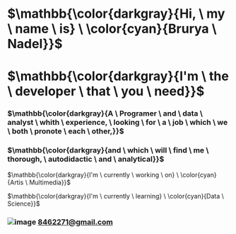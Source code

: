 <!-- ### Hi there 👋 -->

# $\mathbb{\color{darkgray}{Hi, \ my \ name \ is} \ \color{cyan}{Brurya \ Nadel}}$

# $\mathbb{\color{darkgray}{I'm \ the \ developer \ that \ you \ need}}$


### $\mathbb{\color{darkgray}{A \ Programer \ and \ data \ analyst \ whith \ experience, \ looking \ for \ a \ job \ which \ we \ both \ pronote \ each \ other,}}$

### $\mathbb{\color{darkgray}{and \ which \ will \ find \ me \ thorough, \ autodidactic \ and \ analytical}}$

$\mathbb{\color{darkgray}{I'm \ currently \ working \ on} \ \color{cyan}{Artis \ Multimedia}}$

$\mathbb{\color{darkgray}{I'm \ currently \ learning} \ \color{cyan}{Data \ Science}}$



### ![image](https://github.com/BruryaNadel/BruryaNadel/assets/76554841/c41f49d6-bbeb-4b5f-81f5-dbcfb7c68d2a) 8462271@gmail.com

<!--
- 🔭 I’m currently working on Artis Multimedia
- 🌱 I’m currently learning Data Science
- 👯 I’m looking to collaborate on ...
- 🤔 I’m looking for help with ...
- 💬 Ask me about ...
- 😄 Pronouns: ...
- ⚡ Fun fact: ... 
-->

